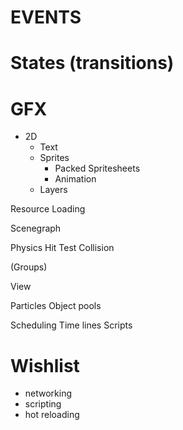 
# EVENTS

# States (transitions)

# GFX
- 2D
	- Text
	- Sprites
	    - Packed Spritesheets
	    - Animation
	- Layers

Resource Loading

Scenegraph

Physics
Hit Test
Collision

(Groups)

View

Particles
Object pools

Scheduling
	Time lines
	Scripts


# Wishlist

- networking
- scripting
- hot reloading
